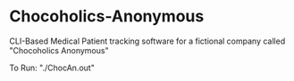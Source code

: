 # Chocoholics-Anonymous
CLI-Based Medical Patient tracking software for a fictional company called "Chocoholics Anonymous"

To Run: "./ChocAn.out"

